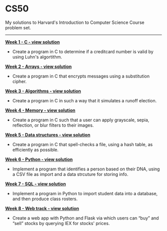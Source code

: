 # CS50
My solutions to Harvard's Introduction to Computer Science Course problem set.

<hr/>

**[Week 1 - C - view solution](https://github.com/sanderdebr/CS50/tree/master/pset1)**
- Create a program in C to determine if a creditcard number is valid by using Luhn's algortithm.

**[Week 2 - Arrays - view solution](https://github.com/sanderdebr/CS50/tree/master/pset2)**
- Create a program in C that encrypts messages using a substitution cipher.

**[Week 3 - Algorithms - view solution](https://github.com/sanderdebr/CS50/tree/master/pset3)**
- Create a program in C in such a way that it simulates a runoff election.

**[Week 4 - Memory - view solution](https://github.com/sanderdebr/CS50/tree/master/pset4)**
- Create a program in C such that a user can apply grayscale, sepia, reflection, or blur filters to their images.

**[Week 5 - Data structures - view solution](https://github.com/sanderdebr/CS50/tree/master/pset5/speller)**
- Create a program in C that spell-checks a file, using a hash table, as efficiently as possible.

**[Week 6 - Python - view solution](https://github.com/sanderdebr/CS50/tree/master/pset6/)**
- Implement a program that identifies a person based on their DNA, using a CSV file as import and a data strcuture for storing info.

**[Week 7 - SQL - view solution](https://github.com/sanderdebr/CS50/tree/master/pset7/)**
- Implement a program in Python to import student data into a database, and then produce class rosters.

**[Week 8 - Web track - view solution](https://github.com/sanderdebr/CS50/tree/master/finance/)**
- Create a web app with Python and Flask via which users can “buy” and “sell” stocks by querying IEX for stocks' prices.
